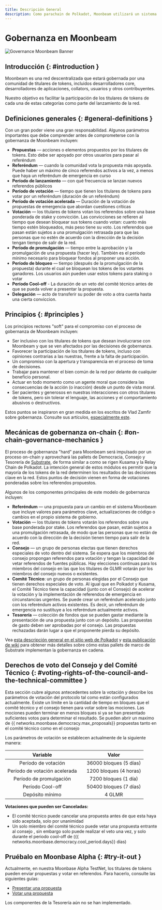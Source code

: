 ```yaml
---
title: Descripción General
description: Como parachain de Polkadot, Moonbeam utilizará un sistema de gobernanza on-chain, lo que permitirá un voto ponderado de las partes interesadas en los referendos públicos.
---
```


# Gobernanza en Moonbeam

![Governance Moonbeam Banner](/images/governance/governance-overview-banner.png)

## Introducción {: #introduction } 

Moonbeam es una red descentralizada que estará gobernada por una comunidad de titulares de tokens, incluidos desarrolladores core, desarrolladores de aplicaciones, collators, usuarios y otros contribuyentes.

Nuestro objetivo es facilitar la participación de los titulares de tokens de cada una de estas categorías como parte del lanzamiento de la red.

## Definiciones generales {: #general-definitions } 

Con un gran poder viene una gran responsabilidad. Algunos parámetros importantes que debe comprender antes de comprometerse con la gobernanza de Moonbeam incluyen:

 - **Propuestas** — acciones o elementos propuestos por los titulares de tokens. Esto debe ser apoyado por otros usuarios para pasar al referéndum
 - **Referéndum** — cuando la comunidad vota la propuesta más apoyada. Puede haber un máximo de cinco referendos activos a la vez, a menos que haya un referéndum de emergencia en curso
 - **Período de lanzamiento** — con qué frecuencia se lanzan nuevos referendos públicos
 - **Período de votación** — tiempo que tienen los titulares de tokens para votar por un referéndum (duración de un referéndum)
 - **Período de votación acelerada** — Duración de la votación de propuestas de emergencia que abordan cuestiones críticas
- **Votación** —  los titulares de tokens votan los referendos sobre una base ponderada de stake y convicción. Las convicciones se refieren al tiempo que desean bloquear sus tokens cuando votan: cuanto más tiempo estén bloqueados, más peso tiene su voto. Los referendos que pasan están sujetos a una promulgación retrasada para que las personas que no estén de acuerdo con la dirección de la decisión tengan tiempo de salir de la red.
 - **Período de promulgación** — tiempo entre la aprobación y la promulgación de una propuesta (hacer ley). También es el período mínimo necesario para bloquear fondos al proponer una acción.
 - **Período de bloqueo** — tiempo (después de la promulgación de la propuesta) durante el cual se bloquean los tokens de los votantes ganadores. Los usuarios aún pueden usar estos tokens para staking o votar
 - **Período Cool-off** - La duración de un veto del comité técnico antes de que se pueda volver a presentar la propuesta.
 - **Delegación** —  acto de transferir su poder de voto a otra cuenta hasta una cierta conviccion.

## Principios {: #principles } 

Los principios rectores "soft" para el compromiso con el proceso de gobernanza de Moonbeam incluyen:

 - Ser inclusivo con los titulares de tokens que desean involucrarse con Moonbeam y que se ven afectados por las decisiones de gobernanza.
 - Favorecer la participación de los titulares de tokens, incluso con opiniones contrarias a las nuestras, frente a la falta de participación.
 - Un compromiso con la apertura y transparencia en el proceso de toma de decisiones.
 - Trabajar para mantener el bien común de la red por delante de cualquier beneficio personal.
 - Actuar en todo momento como un agente moral que considera las consecuencias de la acción (o inacción) desde un punto de vista moral.
 - Ser pacientes y generosos en nuestras interacciones con otros titulares de tokens, pero sin tolerar el lenguaje, las acciones y el comportamiento abusivos o destructivos.

Estos puntos se inspiraron en gran medida en los escritos de Vlad Zamfir sobre gobernanza. Consulte sus artículos, [especialmente este](https://medium.com/@Vlad_Zamfir/how-to-participate-in-blockchain-governance-in-good-faith-and-with-good-manners-bd4e16846434).

## Mecánicas de gobernanza on-chain {: #on-chain-governance-mechanics } 

El proceso de gobernanza "hard" para Moonbeam será impulsado por un proceso on-chain y aprovechará las pallets de Democracia, Consejo y Tesorería de [Substrate](/resources/glossary/#substrate-frame-pallets), de forma similar a como se rigen Kusama y la Relay Chain de Polkadot. La intención general de estos módulos es permitir que la mayoría de los tokens de la red determinen los resultados de las decisiones clave en la red. Estos puntos de decisión vienen en forma de votaciones ponderadas sobre los referendos propuestos.

Algunos de los componentes principales de este modelo de gobernanza incluyen:

 - **Referéndum** — una propuesta para un cambio en el sistema Moonbeam que incluye valores para parámetros clave, actualizaciones de código o cambios en el propio sistema de gobierno.
 - **Votación** — los titulares de tokens votarán los referendos sobre una base ponderada por stake. Los referendos que pasan, están sujetos a una promulgación retrasada, de modo que las personas que no están de acuerdo con la dirección de la decisión tienen tiempo para salir de la red.
 - **Consejo** — un grupo de personas electas que tienen derechos especiales de voto dentro del sistema. Se espera que los miembros del consejo propongan referendos para votación y tengan la capacidad de vetar referendos de fuentes públicas. Hay elecciones continuas para los miembros del consejo en las que los titulares de GLMR votarán por los miembros del consejo nuevos o existentes.
 - **Comité Técnico**: un grupo de personas elegidas por el Consejo que tienen derechos especiales de voto. Al igual que en Polkadot y Kusama, el Comité Técnico tiene la capacidad (junto con el Consejo) de acelerar la votación y la implementación de referendos de emergencia en circunstancias urgentes. Se puede crear un referéndum acelerado junto con los referéndum activos existentes. Es decir, un referéndum de emergencia no sustituye a los referéndum actualmente activos.
 - **Tesorería** —  colección de fondos que se pueden gastar mediante la presentación de una propuesta junto con un depósito. Las propuestas de gasto deben ser aprobadas por el consejo. Las propuestas rechazadas darán lugar a que el proponente pierda su depósito.

Vea [esta descripción general en el sitio web de Polkadot](https://polkadot.network/a-walkthrough-of-polkadots-governance/) y [esta publicación de wiki](https://wiki.polkadot.network/docs/learn-governance) para obtener más detalles sobre cómo estas pallets de marco de Substrate implementan la gobernanza en cadena.

## Derechos de voto del Consejo y del Comité Técnico {: #voting-rights-of-the-council-and-the-technical-committee } 

Esta sección cubre algunos antecedentes sobre la votación y describe los parámetros de votación del protocolo tal como están configurados actualmente. Existe un límite en la cantidad de tiempo en bloques que el comité técnico y el consejo tienen para votar sobre las mociones. Las mociones pueden terminar en menos bloques si ya se han presentado suficientes votos para determinar el resultado. Se pueden abrir un maximo de {{ networks.moonbase.democracy.max_proposals}} propuestas tanto en el comité técnico como en el consejo

Los parámetros de votación se establecen actualmente de la siguiente manera:

|             Variable             |     |                         Valor                         |
| :------------------------------: | :-: | :---------------------------------------------------: |
|     Período de votación     |     |     36000 bloques (5 días)     |
|        Período de votación acelerada        |     |     1200 bloques (4 horas)     | 
|          Período de promulgación           |     |     7200 bloques (1 día)  |
| Período Cool-off |     |    50400 bloques (7 días)  |
|              Depósito mínimo              |     | 4 GLMR |

**Votaciones que pueden ser Canceladas:**

 * El comité técnico puede cancelar una propuesta antes de que esta haya sido aceptada, solo por unanimidad
 * Un solo miembro del comité técnico puede vetar una propuesta entrante al consejo , sin embargo solo puede realizar el veto una vez, y solo durante el periodo cool-off de ({{ networks.moonbase.democracy.cool_period.days}} días)

## Pruébalo en Moonbase Alpha {: #try-it-out } 

Actualmente, en nuestra Moonbase Alpha TestNet, los titulares de tokens pueden enviar propuestas y votar en referendos. Para hacerlo, consulte las siguientes guías:

 - [Presentar una propuesta](/governance/proposals/)
 - [Votar una propuesta](/governance/voting/)

Los componentes de la Tesorería aún no se han implementado.
